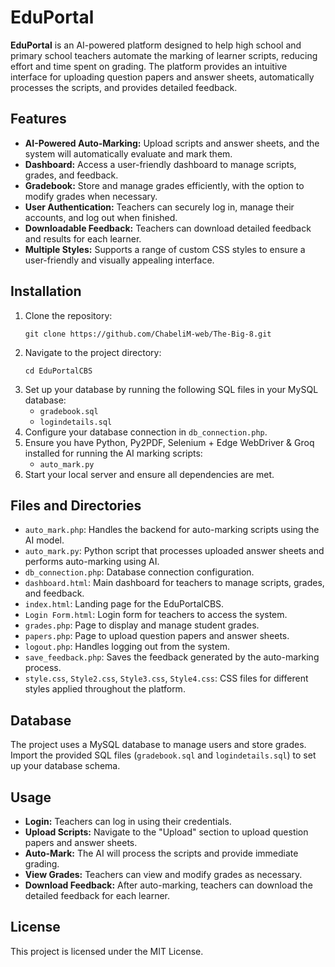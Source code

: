 <!DOCTYPE html>
<html lang="en">

<body>

<h1>EduPortal</h1>

<p><strong>EduPortal</strong> is an AI-powered platform designed to help high school and primary school teachers automate the marking of learner scripts, reducing effort and time spent on grading. The platform provides an intuitive interface for uploading question papers and answer sheets, automatically processes the scripts, and provides detailed feedback.</p>

<h2>Features</h2>
<ul>
    <li><strong>AI-Powered Auto-Marking:</strong> Upload scripts and answer sheets, and the system will automatically evaluate and mark them.</li>
    <li><strong>Dashboard:</strong> Access a user-friendly dashboard to manage scripts, grades, and feedback.</li>
    <li><strong>Gradebook:</strong> Store and manage grades efficiently, with the option to modify grades when necessary.</li>
    <li><strong>User Authentication:</strong> Teachers can securely log in, manage their accounts, and log out when finished.</li>
    <li><strong>Downloadable Feedback:</strong> Teachers can download detailed feedback and results for each learner.</li>
    <li><strong>Multiple Styles:</strong> Supports a range of custom CSS styles to ensure a user-friendly and visually appealing interface.</li>
</ul>

<h2>Installation</h2>
<ol>
    <li>Clone the repository:
        <pre><code>git clone https://github.com/ChabeliM-web/The-Big-8.git</code></pre>
    </li>
    <li>Navigate to the project directory:
        <pre><code>cd EduPortalCBS</code></pre>
    </li>
    <li>Set up your database by running the following SQL files in your MySQL database:
        <ul>
            <li><code>gradebook.sql</code></li>
            <li><code>logindetails.sql</code></li>
        </ul>
    </li>
    <li>Configure your database connection in <code>db_connection.php</code>.</li>
    <li>Ensure you have Python, Py2PDF, Selenium + Edge WebDriver & Groq installed for running the AI marking scripts:
        <ul>
            <li><code>auto_mark.py</code></li>
        </ul>
    </li>
    <li>Start your local server and ensure all dependencies are met.</li>
</ol>

<h2>Files and Directories</h2>
<ul>
    <li><code>auto_mark.php</code>: Handles the backend for auto-marking scripts using the AI model.</li>
    <li><code>auto_mark.py</code>: Python script that processes uploaded answer sheets and performs auto-marking using AI.</li>
    <li><code>db_connection.php</code>: Database connection configuration.</li>
    <li><code>dashboard.html</code>: Main dashboard for teachers to manage scripts, grades, and feedback.</li>
    <li><code>index.html</code>: Landing page for the EduPortalCBS.</li>
    <li><code>Login Form.html</code>: Login form for teachers to access the system.</li>
    <li><code>grades.php</code>: Page to display and manage student grades.</li>
    <li><code>papers.php</code>: Page to upload question papers and answer sheets.</li>
    <li><code>logout.php</code>: Handles logging out from the system.</li>
    <li><code>save_feedback.php</code>: Saves the feedback generated by the auto-marking process.</li>
    <li><code>style.css</code>, <code>Style2.css</code>, <code>Style3.css</code>, <code>Style4.css</code>: CSS files for different styles applied throughout the platform.</li>
</ul>

<h2>Database</h2>
<p>The project uses a MySQL database to manage users and store grades. Import the provided SQL files (<code>gradebook.sql</code> and <code>logindetails.sql</code>) to set up your database schema.</p>

<h2>Usage</h2>
<ul>
    <li><strong>Login:</strong> Teachers can log in using their credentials.</li>
    <li><strong>Upload Scripts:</strong> Navigate to the "Upload" section to upload question papers and answer sheets.</li>
    <li><strong>Auto-Mark:</strong> The AI will process the scripts and provide immediate grading.</li>
    <li><strong>View Grades:</strong> Teachers can view and modify grades as necessary.</li>
    <li><strong>Download Feedback:</strong> After auto-marking, teachers can download the detailed feedback for each learner.</li>
</ul>

<h2>License</h2>
<p>This project is licensed under the MIT License.</p>

</body>
</html>
